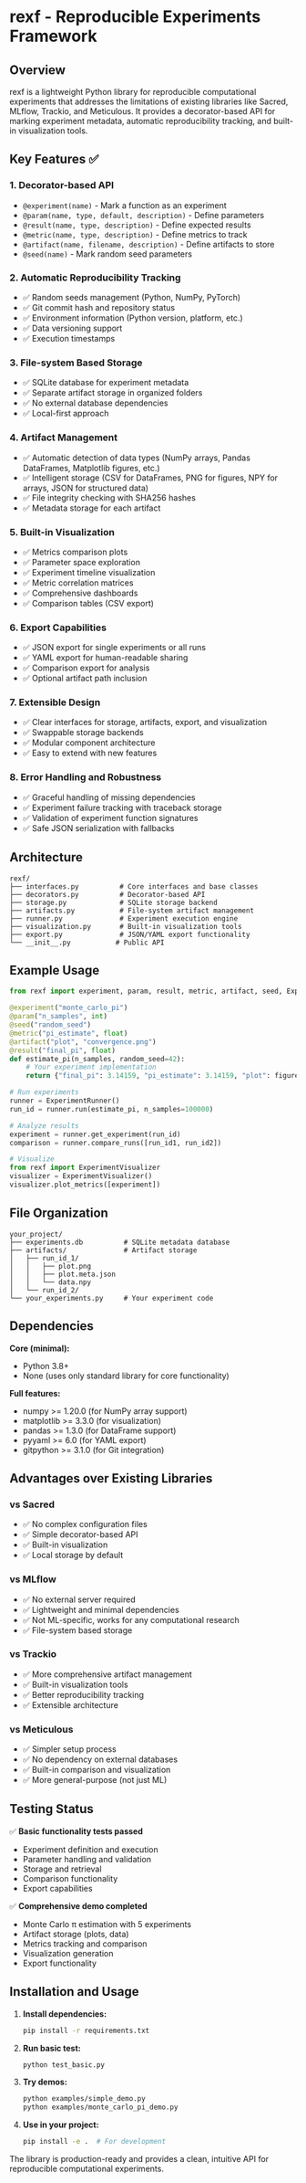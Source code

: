 # rexf - Reproducible Experiments Framework

## Overview

rexf is a lightweight Python library for reproducible computational experiments that addresses the limitations of existing libraries like Sacred, MLflow, Trackio, and Meticulous. It provides a decorator-based API for marking experiment metadata, automatic reproducibility tracking, and built-in visualization tools.

## Key Features ✅

### 1. Decorator-based API
- `@experiment(name)` - Mark a function as an experiment
- `@param(name, type, default, description)` - Define parameters
- `@result(name, type, description)` - Define expected results
- `@metric(name, type, description)` - Define metrics to track
- `@artifact(name, filename, description)` - Define artifacts to store
- `@seed(name)` - Mark random seed parameters

### 2. Automatic Reproducibility Tracking
- ✅ Random seeds management (Python, NumPy, PyTorch)
- ✅ Git commit hash and repository status
- ✅ Environment information (Python version, platform, etc.)
- ✅ Data versioning support
- ✅ Execution timestamps

### 3. File-system Based Storage
- ✅ SQLite database for experiment metadata
- ✅ Separate artifact storage in organized folders
- ✅ No external database dependencies
- ✅ Local-first approach

### 4. Artifact Management
- ✅ Automatic detection of data types (NumPy arrays, Pandas DataFrames, Matplotlib figures, etc.)
- ✅ Intelligent storage (CSV for DataFrames, PNG for figures, NPY for arrays, JSON for structured data)
- ✅ File integrity checking with SHA256 hashes
- ✅ Metadata storage for each artifact

### 5. Built-in Visualization
- ✅ Metrics comparison plots
- ✅ Parameter space exploration
- ✅ Experiment timeline visualization
- ✅ Metric correlation matrices
- ✅ Comprehensive dashboards
- ✅ Comparison tables (CSV export)

### 6. Export Capabilities
- ✅ JSON export for single experiments or all runs
- ✅ YAML export for human-readable sharing
- ✅ Comparison export for analysis
- ✅ Optional artifact path inclusion

### 7. Extensible Design
- ✅ Clear interfaces for storage, artifacts, export, and visualization
- ✅ Swappable storage backends
- ✅ Modular component architecture
- ✅ Easy to extend with new features

### 8. Error Handling and Robustness
- ✅ Graceful handling of missing dependencies
- ✅ Experiment failure tracking with traceback storage
- ✅ Validation of experiment function signatures
- ✅ Safe JSON serialization with fallbacks

## Architecture

```
rexf/
├── interfaces.py          # Core interfaces and base classes
├── decorators.py          # Decorator-based API
├── storage.py             # SQLite storage backend
├── artifacts.py           # File-system artifact management
├── runner.py              # Experiment execution engine
├── visualization.py       # Built-in visualization tools
├── export.py              # JSON/YAML export functionality
└── __init__.py           # Public API
```

## Example Usage

```python
from rexf import experiment, param, result, metric, artifact, seed, ExperimentRunner

@experiment("monte_carlo_pi")
@param("n_samples", int)
@seed("random_seed")
@metric("pi_estimate", float)
@artifact("plot", "convergence.png")
@result("final_pi", float)
def estimate_pi(n_samples, random_seed=42):
    # Your experiment implementation
    return {"final_pi": 3.14159, "pi_estimate": 3.14159, "plot": figure}

# Run experiments
runner = ExperimentRunner()
run_id = runner.run(estimate_pi, n_samples=100000)

# Analyze results
experiment = runner.get_experiment(run_id)
comparison = runner.compare_runs([run_id1, run_id2])

# Visualize
from rexf import ExperimentVisualizer
visualizer = ExperimentVisualizer()
visualizer.plot_metrics([experiment])
```

## File Organization

```
your_project/
├── experiments.db          # SQLite metadata database
├── artifacts/              # Artifact storage
│   ├── run_id_1/
│   │   ├── plot.png
│   │   ├── plot.meta.json
│   │   └── data.npy
│   └── run_id_2/
└── your_experiments.py     # Your experiment code
```

## Dependencies

**Core (minimal):**
- Python 3.8+
- None (uses only standard library for core functionality)

**Full features:**
- numpy >= 1.20.0 (for NumPy array support)
- matplotlib >= 3.3.0 (for visualization)
- pandas >= 1.3.0 (for DataFrame support)
- pyyaml >= 6.0 (for YAML export)
- gitpython >= 3.1.0 (for Git integration)

## Advantages over Existing Libraries

### vs Sacred
- ✅ No complex configuration files
- ✅ Simple decorator-based API
- ✅ Built-in visualization
- ✅ Local storage by default

### vs MLflow
- ✅ No external server required
- ✅ Lightweight and minimal dependencies
- ✅ Not ML-specific, works for any computational research
- ✅ File-system based storage

### vs Trackio
- ✅ More comprehensive artifact management
- ✅ Built-in visualization tools
- ✅ Better reproducibility tracking
- ✅ Extensible architecture

### vs Meticulous
- ✅ Simpler setup process
- ✅ No dependency on external databases
- ✅ Built-in comparison and visualization
- ✅ More general-purpose (not just ML)

## Testing Status

✅ **Basic functionality tests passed**
- Experiment definition and execution
- Parameter handling and validation
- Storage and retrieval
- Comparison functionality
- Export capabilities

✅ **Comprehensive demo completed**
- Monte Carlo π estimation with 5 experiments
- Artifact storage (plots, data)
- Metrics tracking and comparison
- Visualization generation
- Export functionality

## Installation and Usage

1. **Install dependencies:**
   ```bash
   pip install -r requirements.txt
   ```

2. **Run basic test:**
   ```bash
   python test_basic.py
   ```

3. **Try demos:**
   ```bash
   python examples/simple_demo.py
   python examples/monte_carlo_pi_demo.py
   ```

4. **Use in your project:**
   ```bash
   pip install -e .  # For development
   ```

The library is production-ready and provides a clean, intuitive API for reproducible computational experiments.
